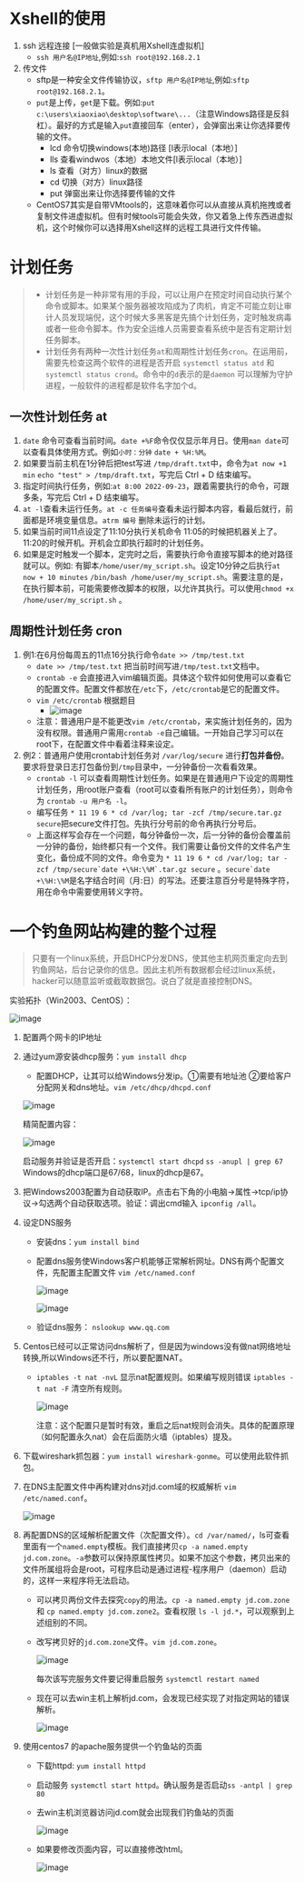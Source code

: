 # Xshell的使用
1. ssh 远程连接 [一般做实验是真机用Xshell连虚拟机]
    - `ssh 用户名@IP地址`,例如:`ssh root@192.168.2.1`
2. 传文件
    - sftp是一种安全文件传输协议，`sftp 用户名@IP地址`,例如:`sftp root@192.168.2.1`。
    - `put`是上传，`get`是下载。例如:`put c:\users\xiaoxiao\desktop\software\...`（注意Windows路径是反斜杠）。最好的方式是输入`put`直接回车（enter），会弹窗出来让你选择要传输的文件。
      - lcd 命令切换windows(本地)路径 [l表示local（本地）]
      - lls 查看windwos（本地）本地文件[l表示local（本地）]
      - ls 查看（对方）linux的数据
      - cd 切换（对方）linux路径
      - put 弹窗出来让你选择要传输的文件 
    - CentOS7其实是自带VMtools的，这意味着你可以从直接从真机拖拽或者复制文件进虚拟机。但有时候tools可能会失效，你又着急上传东西进虚拟机，这个时候你可以选择用Xshell这样的远程工具进行文件传输。
    
# 计划任务
> - 计划任务是一种非常有用的手段，可以让用户在预定时间自动执行某个命令或脚本。如果某个服务器被攻陷成为了肉机，肯定不可能立刻让审计人员发现端倪，这个时候大多黑客是先搞个计划任务，定时触发病毒或者一些命令脚本。作为安全运维人员需要查看系统中是否有定期计划任务脚本。
> - 计划任务有两种一次性计划任务`at`和周期性计划任务`cron`。在运用前，需要先检查这两个软件的进程是否开启 `systemctl status atd` 和 `systemctl status crond`。命令中的`d`表示的是`daemon` 可以理解为守护进程，一般软件的进程都是软件名字加个d。

## 一次性计划任务 at
1. `date` 命令可查看当前时间。`date +%F`命令仅仅显示年月日。使用`man date`可以查看具体使用方式。例如`小时：分钟` `date + %H:%M`。
2. 如果要当前主机在1分钟后把test写进 `/tmp/draft.txt`中，命令为`at now +1 min` `echo "test" > /tmp/draft.txt`，写完后 Ctrl + D 结束编写。
3. 指定时间执行任务，例如:`at 8:00 2022-09-23`，跟着需要执行的命令，可跟多条，写完后 Ctrl + D 结束编写。
4. `at -l`查看未运行任务。`at -c 任务编号`查看未运行脚本内容，看最后就行，前面都是环境变量信息。`atrm 编号` 删除未运行的计划。
5. 如果当前时间11点设定了11:10分执行关机命令 11:05的时候把机器关上了。 11:20的时候开机。开机会立即执行超时的计划任务。
6. 如果是定时触发一个脚本，定完时之后，需要执行命令直接写脚本的绝对路径就可以。例如: 有脚本`/home/user/my_script.sh`。设定10分钟之后执行`at now + 10 minutes` `/bin/bash /home/user/my_script.sh`。需要注意的是，在执行脚本前，可能需要修改脚本的权限，以允许其执行。可以使用`chmod +x /home/user/my_script.sh` 。

## 周期性计划任务 cron
1. 例1:在6月份每周五的11点16分执行命令`date >> /tmp/test.txt`
    - `date >> /tmp/test.txt` 把当前时间写进`/tmp/test.txt`文档中。
    - `crontab -e` 会直接进入vim编辑页面。具体这个软件如何使用可以查看它的配置文件。配置文件都放在`/etc`下，`/etc/crontab`是它的配置文件。
    - `vim /etc/crontab` 根据题目
        - ![image](https://github.com/AlphaXiao/CTF-Linux-basics/blob/main/Days/pictures/11.png)
    - 注意：普通用户是不能更改`vim /etc/crontab`，来实施计划任务的，因为没有权限。普通用户需用`crontab -e`自己编辑。一开始自己学习可以在root下，在配置文件中看着注释来设定。
2. 例2：普通用户使用crontab计划任务对 `/var/log/secure` 进行**打包并备份**。要求将登录日志打包备份到`/tmp`目录中，一分钟备份一次看看效果。
    - `crontab -l` 可以查看周期性计划任务。如果是在普通用户下设定的周期性计划任务，用root账户查看（root可以查看所有账户的计划任务），则命令为 `crontab -u 用户名 -l`。
    - 编写任务 `* 11 19 6 * cd /var/log; tar -zcf /tmp/secure.tar.gz secure`把secure文件打包。先执行分号前的命令再执行分号后。
    - 上面这样写会存在一个问题，每分钟备份一次，后一分钟的备份会覆盖前一分钟的备份，始终都只有一个文件。我们需要让备份文件的文件名产生变化，备份成不同的文件。命令变为 ```* 11 19 6 * cd /var/log; tar -zcf /tmp/secure`date +\%H:\%M`.tar.gz secure``` 。```secure`date +\%H:\%M```是名字结合时间（月:日）的写法。还要注意百分号是特殊字符，用在命令中需要使用转义字符。

# 一个钓鱼网站构建的整个过程
> 只要有一个linux系统，开启DHCP分发DNS，使其他主机网页重定向去到钓鱼网站，后台记录你的信息。因此主机所有数据都会经过linux系统，hacker可以随意监听或截取数据包。说白了就是直接控制DNS。

实验拓扑（Win2003、CentOS）：

![image](https://github.com/AlphaXiao/CTF-Linux-basics/blob/main/Days/pictures/12.png)

1. 配置两个网卡的IP地址
2. 通过yum源安装dhcp服务：`yum install dhcp`
    - 配置DHCP，让其可以给Windows分发ip。①需要有地址池 ②要给客户分配网关和dns地址。`vim /etc/dhcp/dhcpd.conf`
    
    ![image](https://github.com/AlphaXiao/CTF-Linux-basics/blob/main/Days/pictures/13.png)
    
    精简配置内容：
    
    ![image](https://github.com/AlphaXiao/CTF-Linux-basics/blob/main/Days/pictures/14.png)
    
    启动服务并验证是否开启：`systemctl start dhcpd` `ss -anupl | grep 67` Windows的dhcp端口是67/68，linux的dhcp是67。
    
3. 把Windows2003配置为自动获取IP。点击右下角的小电脑→属性→tcp/ip协议→勾选两个自动获取选项。验证：调出cmd输入 `ipconfig /all`。
4. 设定DNS服务
    - 安装dns：`yum install bind`
    - 配置dns服务使Windows客户机能够正常解析网址。DNS有两个配置文件，先配置主配置文件 `vim /etc/named.conf`
    
        ![image](https://github.com/AlphaXiao/CTF-Linux-basics/blob/main/Days/pictures/15.png)
        
        ![image](https://github.com/AlphaXiao/CTF-Linux-basics/blob/main/Days/pictures/16.png)
        
    - 验证dns服务： `nslookup www.qq.com`

5. Centos已经可以正常访问dns解析了，但是因为windows没有做nat网络地址转换,所以Windows还不行，所以要配置NAT。
    - `iptables -t nat -nvL` 显示nat配置规则。如果编写规则错误 `iptables -t nat -F` 清空所有规则。
        
        ![image](https://github.com/AlphaXiao/CTF-Linux-basics/blob/main/Days/pictures/17.png)
        
        注意：这个配置只是暂时有效，重启之后nat规则会消失。具体的配置原理（如何配置永久nat）会在后面防火墙（iptables）提及。
        
6. 下载wireshark抓包器：`yum install wireshark-gonme`。可以使用此软件抓包。
7. 在DNS主配置文件中再构建对dns对jd.com域的权威解析 `vim /etc/named.conf`。

    ![image](https://github.com/AlphaXiao/CTF-Linux-basics/blob/main/Days/pictures/18.png)

8. 再配置DNS的区域解析配置文件（次配置文件）。`cd /var/named/`，ls可查看里面有一个`named.empty`模板。我们直接拷贝`cp -a named.empty jd.com.zone`。`-a`参数可以保持原属性拷贝。如果不加这个参数，拷贝出来的文件所属组将会是root，可程序启动是通过进程-程序用户（daemon）启动的，这样一来程序将无法启动。
    - 可以拷贝两份文件去探究`copy`的用法。`cp -a named.empty jd.com.zone` 和 `cp named.empty jd.com.zone2`。查看权限 `ls -l jd.*`，可以观察到上述组别的不同。
    - 改写拷贝好的`jd.com.zone`文件。`vim jd.com.zone`。
        
        ![image](https://github.com/AlphaXiao/CTF-Linux-basics/blob/main/Days/pictures/19.png)
        
        每次该写完服务文件要记得重启服务 `systemctl restart named`
        
    - 现在可以去win主机上解析jd.com，会发现已经实现了对指定网站的错误解析。
        
        ![image](https://github.com/AlphaXiao/CTF-Linux-basics/blob/main/Days/pictures/20.png)
        
9. 使用centos7 的apache服务提供一个钓鱼站的页面
    - 下载httpd: `yum install httpd`
    - 启动服务 `systemctl start httpd`。确认服务是否启动`ss -antpl | grep 80`
    - 去win主机浏览器访问jd.com就会出现我们钓鱼站的页面
        
        ![image](https://github.com/AlphaXiao/CTF-Linux-basics/blob/main/Days/pictures/21.png)
        
    - 如果要修改页面内容，可以直接修改html。
    
        ![image](https://github.com/AlphaXiao/CTF-Linux-basics/blob/main/Days/pictures/22.png)















































